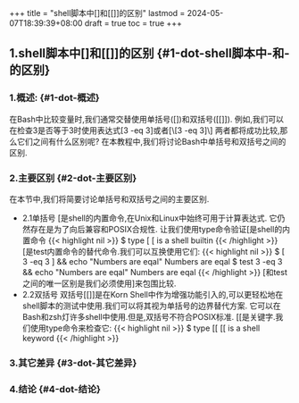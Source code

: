 +++
title = "shell脚本中[]和[[]]的区别"
lastmod = 2024-05-07T18:39:39+08:00
draft = true
toc = true
+++

## 1.shell脚本中[]和[[]]的区别 {#1-dot-shell脚本中-和-的区别}


### 1.概述: {#1-dot-概述}

在Bash中比较变量时,我们通常交替使用单括号([])和双括号([[]]).
例如,我们可以在检查3是否等于3时使用表达式[3 -eq 3]或者[\\[3 -eq 3]\\]
两者都将成功比较,那么它们之间有什么区别呢?
在本教程中,我们将讨论Bash中单括号和双括号之间的区别.


### 2.主要区别 {#2-dot-主要区别}

在本节中,我们将简要讨论单括号和双括号之间的主要区别.

-   2.1单括号
    [是shell的内置命令,在Unix和Linux中始终可用于计算表达式.
    它仍然存在是为了向后兼容和POSIX合规性.
    让我们使用type命令验证[是shell的内置命令
    {{< highlight nil >}}
    $ type [
    [ is a shell builtin
    {{< /highlight >}}
    [是test内置命令的替代命令.我们可以互换使用它们:
    {{< highlight nil >}}
    $ [ 3 -eq 3 ] && echo "Numbers are eqal"
    Numbers are eqal
    $ test 3 -eq 3 && echo "Numbers are eqal"
    Numbers are eqal
    {{< /highlight >}}
    [和test之间的唯一区别是我们必须使用]来包围比较.
-   2.2双括号
    双括号[[]]是在Korn Shell中作为增强功能引入的,可以更轻松地在
    shell脚本的测试中使用.我们可以将其视为单括号的边界替代方案.
    它可以在Bash和zsh灯许多shell中使用.但是,双括号不符合POSIX标准.
    [[是关键字.我们使用type命令来检查它:
    {{< highlight nil >}}
    $ type [[
    [[ is a shell keyword
    {{< /highlight >}}


### 3.其它差异 {#3-dot-其它差异}


### 4.结论 {#4-dot-结论}
